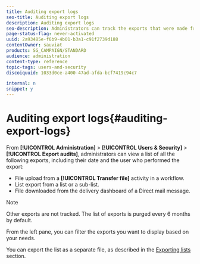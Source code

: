 ```yaml
---
title: Auditing export logs
seo-title: Auditing export logs
description: Auditing export logs
seo-description: Administrators can track the exports that were made from Adobe Campaign.
page-status-flag: never-activated
uuid: 2a93485e-f6b9-4b01-b3a1-c91f2739d188
contentOwner: sauviat
products: SG_CAMPAIGN/STANDARD
audience: administration
content-type: reference
topic-tags: users-and-security
discoiquuid: 1033d0ce-a400-47ad-afda-bcf7419c94c7

internal: n
snippet: y
---
```


# Auditing export logs{#auditing-export-logs}

From **[!UICONTROL Administration]** > **[!UICONTROL Users & Security]** > **[!UICONTROL Export audits]**, administrators can view a list of all the following exports, including their date and the user who performed the export:

* File upload from a **[!UICONTROL Transfer file]** activity in a workflow.
* List export from a list or a sub-list.
* File downloaded from the delivery dashboard of a Direct mail message.

>[!NOTE]
>
>Other exports are not tracked. The list of exports is purged every 6 months by default.

From the left pane, you can filter the exports you want to display based on your needs.

You can export the list as a separate file, as described in the [Exporting lists](../../automating/using/exporting-lists.md) section.
